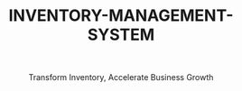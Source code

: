<h1 align="center">INVENTORY-MANAGEMENT-SYSTEM</h1>
<br>
<p align="center">Transform Inventory, Accelerate Business Growth</p>
